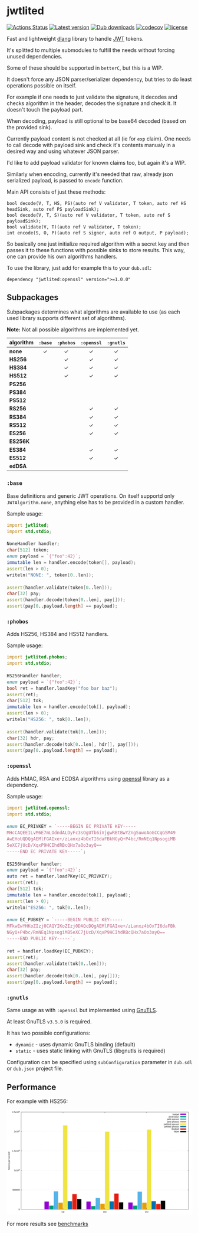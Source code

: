 # jwtlited
[![Actions Status](https://github.com/tchaloupka/jwtlited/workflows/ci/badge.svg)](https://github.com/tchaloupka/jwtlited/actions)
[![Latest version](https://img.shields.io/dub/v/jwtlited.svg)](https://code.dlang.org/packages/jwtlited)
[![Dub downloads](https://img.shields.io/dub/dt/jwtlited.svg)](http://code.dlang.org/packages/jwtlited)
[![codecov](https://codecov.io/gh/tchaloupka/jwtlited/branch/main/graph/badge.svg)](https://codecov.io/gh/tchaloupka/jwtlited)
[![license](https://img.shields.io/github/license/tchaloupka/jwtlited.svg)](https://github.com/tchaloupka/jwtlited/blob/main/LICENSE)

Fast and lightweight [dlang](https://dlang.org) library to handle [JWT](https://jwt.io) tokens.

It's splitted to multiple submodules to fulfill the needs without forcing unused dependencies.

Some of these should be supported in `betterC`, but this is a WIP.

It doesn't force any JSON parser/serializer dependency, but tries to do least operations possible on itself.

For example if one needs to just validate the signature, it decodes and checks algorithm in the header, decodes the signature and check it. It doesn't touch the payload part.

When decoding, payload is still optional to be base64 decoded (based on the provided sink).

Currently payload content is not checked at all (ie for `exp` claim). One needs to call decode with payload sink and check it's contents manualy in a desired way and using whatever JSON parser.

I'd like to add payload validator for known claims too, but again it's a WIP.

Similarly when encoding, currently it's needed that raw, already json serialized payload, is passed to `encode` function.

Main API consists of just these methods:

```
bool decode(V, T, HS, PS)(auto ref V validator, T token, auto ref HS headSink, auto ref PS payloadSink);
bool decode(V, T, S)(auto ref V validator, T token, auto ref S payloadSink);
bool validate(V, T)(auto ref V validator, T token);
int encode(S, O, P)(auto ref S signer, auto ref O output, P payload);
```

So basically one just initialize required algorithm with a secret key and then passes it to these functions with possible sinks to store results.
This way, one can provide his own algorithms handlers.

To use the library, just add for example this to your `dub.sdl`:

```SDL
dependency "jwtlited:openssl" version=">=1.0.0"
```

## Subpackages

Subpackages determines what algorithms are available to use (as each used library supports different set of algorithms).

**Note:** Not all possible algorithms are implemented yet.

| algorithm  | `:base` | `:phobos` | `:openssl` | `:gnutls` |
| ---------- |:-------:|:---------:|:----------:|:---------:|
| **none**   | &check; |  &check;  |  &check;   |  &check;  |
| **HS256**  |         |  &check;  |  &check;   |  &check;  |
| **HS384**  |         |  &check;  |  &check;   |  &check;  |
| **HS512**  |         |  &check;  |  &check;   |  &check;  |
| **PS256**  |         |           |            |           |
| **PS384**  |         |           |            |           |
| **PS512**  |         |           |            |           |
| **RS256**  |         |           |  &check;   |  &check;  |
| **RS384**  |         |           |  &check;   |  &check;  |
| **RS512**  |         |           |  &check;   |  &check;  |
| **ES256**  |         |           |  &check;   |  &check;  |
| **ES256K** |         |           |            |           |
| **ES384**  |         |           |  &check;   |  &check;  |
| **ES512**  |         |           |  &check;   |  &check;  |
| **edDSA**  |         |           |            |           |

### `:base`

Base definitions and generic JWT operations.
On itself supportd only `JWTAlgorithm.none`, anything else has to be provided in a custom handler.

Sample usage:

```D
import jwtlited;
import std.stdio;

NoneHandler handler;
char[512] token;
enum payload = `{"foo":42}`;
immutable len = handler.encode(token[], payload);
assert(len > 0);
writeln("NONE: ", token[0..len]);

assert(handler.validate(token[0..len]));
char[32] pay;
assert(handler.decode(token[0..len], pay[]));
assert(pay[0..payload.length] == payload);
```

### `:phobos`

Adds HS256, HS384 and HS512 handlers.

Sample usage:

```D
import jwtlited.phobos;
import std.stdio;

HS256Handler handler;
enum payload = `{"foo":42}`;
bool ret = handler.loadKey("foo bar baz");
assert(ret);
char[512] tok;
immutable len = handler.encode(tok[], payload);
assert(len > 0);
writeln("HS256: ", tok[0..len]);

assert(handler.validate(tok[0..len]));
char[32] hdr, pay;
assert(handler.decode(tok[0..len], hdr[], pay[]));
assert(pay[0..payload.length] == payload);
```

### `:openssl`

Adds HMAC, RSA and ECDSA algorithms using [openssl](https://code.dlang.org/packages/openssl) library as a dependency.

Sample usage:

```D
import jwtlited.openssl;
import std.stdio;

enum EC_PRIVKEY = `-----BEGIN EC PRIVATE KEY-----
MHcCAQEEILvM6E7mLOdndALDyFc3sOgUTb6iVjgwRBtBwYZngSuwoAoGCCqGSM49
AwEHoUQDQgAEMlFGAIxe+/zLanxz4bOxTI6daFBkNGyQ+P4bc/RmNEq1NpsogiMB
5eXC7jUcD/XqxP9HCIhdRBcQHx7aOo3ayQ==
-----END EC PRIVATE KEY-----`;

ES256Handler handler;
enum payload = `{"foo":42}`;
auto ret = handler.loadPKey(EC_PRIVKEY);
assert(ret);
char[512] tok;
immutable len = handler.encode(tok[], payload);
assert(len > 0);
writeln("ES256: ", tok[0..len]);

enum EC_PUBKEY = `-----BEGIN PUBLIC KEY-----
MFkwEwYHKoZIzj0CAQYIKoZIzj0DAQcDQgAEMlFGAIxe+/zLanxz4bOxTI6daFBk
NGyQ+P4bc/RmNEq1NpsogiMB5eXC7jUcD/XqxP9HCIhdRBcQHx7aOo3ayQ==
-----END PUBLIC KEY-----`;

ret = handler.loadKey(EC_PUBKEY);
assert(ret);
assert(handler.validate(tok[0..len]));
char[32] pay;
assert(handler.decode(tok[0..len], pay[]));
assert(pay[0..payload.length] == payload);
```

### `:gnutls`

Same usage as with `:openssl` but implemented using [GnuTLS](https://gnutls.org/).

At least GnuTLS `v3.5.0` is required.

It has two possible configurations:

* `dynamic` - uses dynamic GnuTLS binding (default)
* `static` - uses static linking with GnuTLS (libgnutls is required)

Configuration can be specified using `subConfiguration` parameter in `dub.sdl` or `dub.json` project file.

## Performance

For example with HS256:

![results](https://github.com/tchaloupka/jwtlited/blob/main/benchmarks/results/speed_hs256.png)

For more results see [benchmarks](https://github.com/tchaloupka/jwtlited/blob/main/benchmarks/README.md)
